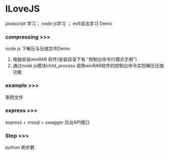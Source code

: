 # ILoveJS
javascript 学习；  node js学习 ； es6语法学习   Demo


### compressing >>>
 node js 下解压与压缩文件Demo  
 1. 电脑安装winRAR 软件(安装目录下有  "控制台命令行模式手册")
 2. 通过node js模块child_process 调用winRAR软件的控制台命令实现解压压缩功能

 ### example >>>
  案例文件

 ### express >>>
 express + mssql + swagger 后台API接口 

 ### Step >>>
 python 刷步数
